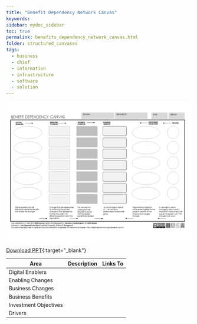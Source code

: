 ```yaml
---
title: "Benefit Dependency Network Canvas"
keywords: 
sidebar: mydoc_sidebar
toc: true
permalink: benefits_dependency_network_canvas.html
folder: structured_canvases
tags: 
  - business
  - chief
  - information
  - infrastructure
  - software
  - solution
---
```


![image001](media/benefits_dependency_network_canvas001.svg)

[Download PPT](media/ppt/benefits_dependency_network_canvas.ppt){:target="_blank"}

| Area                  | Description | Links To |
| --------------------- | ----------- | -------- |
| Digital Enablers      |             |          |
| Enabling Changes      |             |          |
| Business Changes      |             |          |
| Business Benefits     |             |          |
| Investment Objectives |             |          |
| Drivers               |             |          |